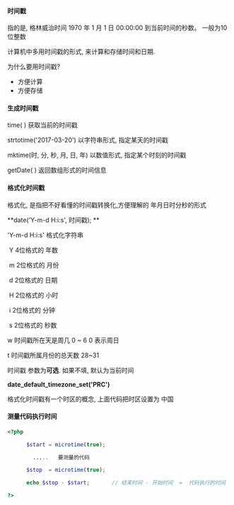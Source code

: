 #### 时间戳

指的是, 格林威治时间 1970 年 1 月 1 日 00:00:00  到当前时间的秒数。 一般为10位整数

计算机中多用时间戳的形式, 来计算和存储时间和日期.

为什么要用时间戳?

* 方便计算
* 方便存储

#### 生成时间戳

time\( \)      获取当前的时间戳

strtotime\('2017-03-20'\)   以字符串形式, 指定某天的时间戳

mktime\(时, 分, 秒, 月, 日, 年\)   以数值形式, 指定某个时刻的时间戳

getDate\( \)      返回数组形式的时间信息

#### 格式化时间戳

格式化, 是指把不好看懂的时间戳转换化,方便理解的 年月日时分秒的形式

**date\('Y-m-d H:i:s', 时间戳\);    **

'Y-m-d H:i:s'      格式化字符串

​    Y    4位格式的 年数

​    m   2位格式的 月份

​    d    2位格式的 日期

​    H    2位格式的 小时

​    i      2位格式的 分钟

​    s     2位格式的 秒数

w    时间戳所在天是周几   0 ~ 6     0 表示周日

t      时间戳所属月份的总天数    28~31

时间戳  参数为**可选**. 如果不填, 默认为当前时间

**date\_default\_timezone\_set\('PRC'\)**

格式化时间戳有一个时区的概念,  上面代码把时区设置为 中国

#### 测量代码执行时间

```php
<?php

      $start = microtime(true);

        .....   要测量的代码

      $stop  = microtime(true);

      echo $stop - $start;       // 结束时间 - 开始时间  =  代码执行的时间

?>
```



